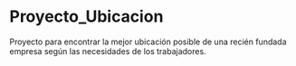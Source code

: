 # Proyecto_Ubicacion
Proyecto para encontrar la mejor ubicación posible de una recién fundada empresa según las necesidades de los trabajadores.
